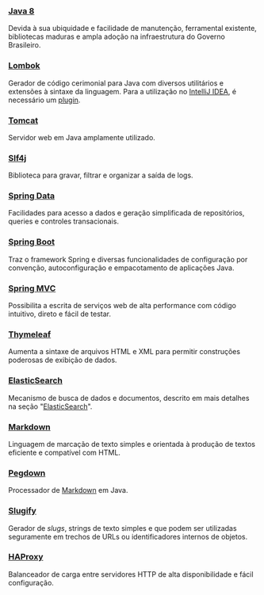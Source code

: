 ### [Java 8](https://www.java.com/)

Devida à sua ubiquidade e facilidade de manutenção, ferramental existente, bibliotecas maduras e ampla adoção na infraestrutura do Governo Brasileiro.

### [Lombok](http://projectlombok.org/)

Gerador de código cerimonial para Java com diversos utilitários e extensões à sintaxe da linguagem. Para a utilização no [IntelliJ IDEA][IDEA], é necessário um [plugin](https://github.com/mplushnikov/lombok-intellij-plugin).

[IDEA]:https://www.jetbrains.com/idea/

### [Tomcat](http://tomcat.apache.org)

Servidor web em Java amplamente utilizado.

### [Slf4j](http://slf4j.org)

Biblioteca para gravar, filtrar e organizar a saída de logs.

### [Spring Data](http://projects.spring.io/spring-data/)

Facilidades para acesso a dados e geração simplificada de repositórios, queries e controles transacionais.

### [Spring Boot](http://projects.spring.io/spring-boot/)

Traz o framework Spring e diversas funcionalidades de configuração por convenção, autoconfiguração e empacotamento de aplicações Java.

### [Spring MVC](http://docs.spring.io/spring/docs/current/spring-framework-reference/html/mvc.html)

Possibilita a escrita de serviços web de alta performance com código intuitivo, direto e fácil de testar.

### [Thymeleaf](http://www.thymeleaf.org)

Aumenta a sintaxe de arquivos HTML e XML para permitir construções poderosas de exibição de dados.

### [ElasticSearch]

Mecanismo de busca de dados e documentos, descrito em mais detalhes na seção "[ElasticSearch](./elasticsearch.md)".

[ElasticSearch]:http://elasticsearch.org

### [Markdown]

Linguagem de marcação de texto simples e orientada à produção de textos eficiente e compatível com HTML.

[Markdown]:http://daringfireball.net/projects/markdown/

### [Pegdown](https://github.com/sirthias/pegdown)

Processador de [Markdown] em Java.

### [Slugify](https://github.com/slugify/slugify)

Gerador de _slugs_, strings de texto simples e que podem ser utilizadas seguramente em trechos de URLs ou identificadores internos de objetos.

### [HAProxy](http://www.haproxy.org)

Balanceador de carga entre servidores HTTP de alta disponibilidade e fácil configuração. 